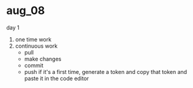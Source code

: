 # aug_08
day 1
1) one time work 
2) continuous work
   - pull
   - make changes
   - commit 
   - push
   if it's a first time, generate a token and copy that token and paste it in the code editor 

